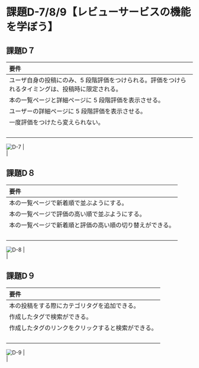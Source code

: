 # 課題D-7/8/9【レビューサービスの機能を学ぼう】
## 課題D７
|要件|
|:----|
| ユーザ自身の投稿にのみ、5 段階評価をつけられる。評価をつけられるタイミングは、投稿時に限定される。|
| 本の一覧ページと詳細ページに 5 段階評価を表示させる。|
| ユーザーの詳細ページに 5 段階評価を表示させる。|
| 一度評価をつけたら変えられない。|
|<br>|
![D-7](https://user-images.githubusercontent.com/124852092/242242815-4fc6b7f7-c908-4e40-9e54-31a394e91fc1.gif)
|<br>|

## 課題D８
|要件|
|:----|
| 本の一覧ページで新着順で並ぶようにする。|
| 本の一覧ページで評価の高い順で並ぶようにする。|
| 本の一覧ページで新着順と評価の高い順の切り替えができる。|
|<br>|
![D-8](https://user-images.githubusercontent.com/124852092/242251264-e4d0a7d9-54b4-4af8-ad2b-166babec0736.gif)
|<br>|

## 課題D９
|要件|
|:----|
| 本の投稿をする際にカテゴリタグを追加できる。|
| 作成したタグで検索ができる。|
| 作成したタグのリンクをクリックすると検索ができる。|
|<br>|
![D-9](https://user-images.githubusercontent.com/124852092/242251827-4258a2a0-4a1d-49b1-adcc-59ea888a22cb.gif)
|<br>|